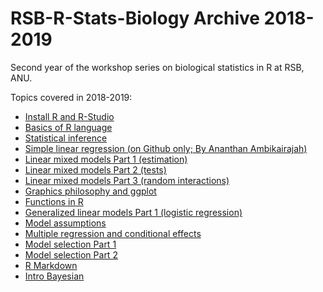 # RSB-R-Stats-Biology Archive 2018-2019

Second year of the workshop series on biological statistics in R at RSB, ANU.

Topics covered in 2018-2019:
* [Install R and R-Studio](00.Install)
* [Basics of R language](01.IntroR)
* [Statistical inference](02.IntroStats)
* [Simple linear regression (on Github only; By Ananthan Ambikairajah)](https://github.com/timotheenivalis/RSB-R-Stats-Biology/tree/master/13.SimpleLinearRegression)
* [Linear mixed models Part 1 (estimation)](03.MixedModels)
* [Linear mixed models Part 2 (tests)](05.MixedModels2)
* [Linear mixed models Part 3 (random interactions)](07.MixedModels3)
* [Graphics philosophy and ggplot](04.GraphicDesign)
* [Functions in R](06.FunctionsAndFundamentalCoding)
* [Generalized linear models Part 1 (logistic regression)](08.LogisticRegression)
* [Model assumptions](09.Assumptions)
* [Multiple regression and conditional effects](10.MultipleRegression)
* [Model selection Part 1](11.ModelSelection/)
* [Model selection Part 2](12.ModelSelection2/)
* [R Markdown](14.RMarkdown/)
* [Intro Bayesian](15.IntroBayesian/)

